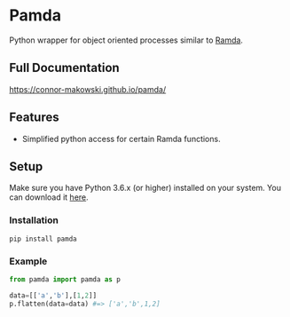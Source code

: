 Pamda
==========
Python wrapper for object oriented processes similar to [Ramda](https://ramdajs.com/docs/).


Full Documentation
--------
https://connor-makowski.github.io/pamda/

Features
--------

- Simplified python access for certain Ramda functions.

Setup
----------

Make sure you have Python 3.6.x (or higher) installed on your system. You can download it [here](https://www.python.org/downloads/).

### Installation

```
pip install pamda
```

### Example
```py
from pamda import pamda as p

data=[['a','b'],[1,2]]
p.flatten(data=data) #=> ['a','b',1,2]
```
